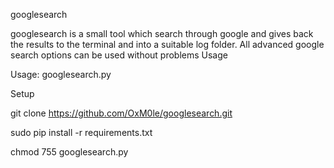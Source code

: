 googlesearch

googlesearch is a small tool which search through google and gives back the results to the terminal and into a suitable log folder.
All advanced google search options can be used without problems
Usage

Usage: googlesearch.py

Setup

git clone https://github.com/OxM0le/googlesearch.git

sudo pip install -r requirements.txt

chmod 755 googlesearch.py 

